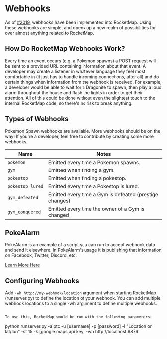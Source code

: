# Webhooks

As of [#2019](https://github.com/AHAAAAAAA/PokemonGo-Map/pull/2019), webhooks have been implemented into RocketMap. Using these webhooks are simple, and opens up a new realm of possibilities for over almost anything related to RocketMap.

## How Do RocketMap Webhooks Work?

Every time an event occurs (e.g. a Pokemon spawns) a POST request will be sent to a provided URL containing information about that event. A developer may create a listener in whatever language they feel most comfortable in (it just has to handle incoming connections, after all) and do certain things when information from the webhook is received. For example, a developer would be able to wait for a Dragonite to spawn, then play a loud alarm throughout the house and flash the lights in order to get their attention. All of this could be done without even the slightest touch to the internal RocketMap code, so there's no risk to break anything.

## Types of Webhooks

Pokemon Spawn webhooks are available. More webhooks should be on the way! If you're a developer, feel free to contribute by creating some more webhooks.

| Name | Notes |
|---|---|
| `pokemon` | Emitted every time a Pokemon spawns.  |
| `gym` | Emitted when finding a gym. |
| `pokestop` | Emitted when finding a pokestop. |
| `pokestop_lured` | Emitted every time a Pokestop is lured. |
| `gym_defeated` |  Emitted every time a Gym is defeated (prestige changes) |
| `gym_conquered` |  Emitted every time the owner of a Gym is changed |

## PokeAlarm

PokeAlarm is an example of a script you can run to accept webhook data and send it elsewhere. In PokeAlarm's usage it is publishing that information on Facebook, Twitter, Discord, etc. 

[Learn More Here](https://github.com/kvangent/PokeAlarm)

## Configuring Webhooks
Add `-wh http://my-webhook/location` argument when starting RocketMap (runserver.py) to define the location of your webhook. You can add multiple webhook locations to a single -wh argument to define multiple webhooks.


```

To use this, RocketMap would be run with the following parameters:

```
python runserver.py -a ptc -u [username] -p [password] -l "Location or lat/lon" -st 15 -k [google maps api key] -wh http://localhost:9876
```

